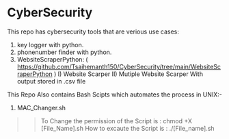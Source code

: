 # CyberSecurity

This repo has cybersecurity tools that are verious use cases:
1) key logger with python.
2) phonenumber finder with python.
3) WebsiteScraperPython: ( https://github.com/Tsaihemanth150/CyberSecurity/tree/main/WebsiteScraperPython )
  I) Website Scarper 
  II) Mutiple Website Scarper With output stored in .csv file


This Repo Also contains Bash Scipts which automates the process in UNIX:-
1) MAC_Changer.sh

>> To Change the permission of the Script is : chmod +X [File_Name].sh
>> How to excaute the Script is : ./[File_name].sh
